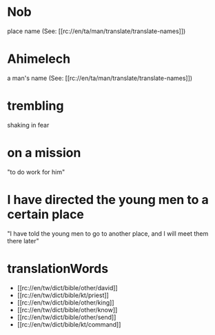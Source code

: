# Nob

place name (See: [[rc://en/ta/man/translate/translate-names]])

# Ahimelech

a man's name (See: [[rc://en/ta/man/translate/translate-names]])

# trembling

shaking in fear

# on a mission

"to do work for him"

# I have directed the young men to a certain place

"I have told the young men to go to another place, and I will meet them there later"

# translationWords

* [[rc://en/tw/dict/bible/other/david]]
* [[rc://en/tw/dict/bible/kt/priest]]
* [[rc://en/tw/dict/bible/other/king]]
* [[rc://en/tw/dict/bible/other/know]]
* [[rc://en/tw/dict/bible/other/send]]
* [[rc://en/tw/dict/bible/kt/command]]